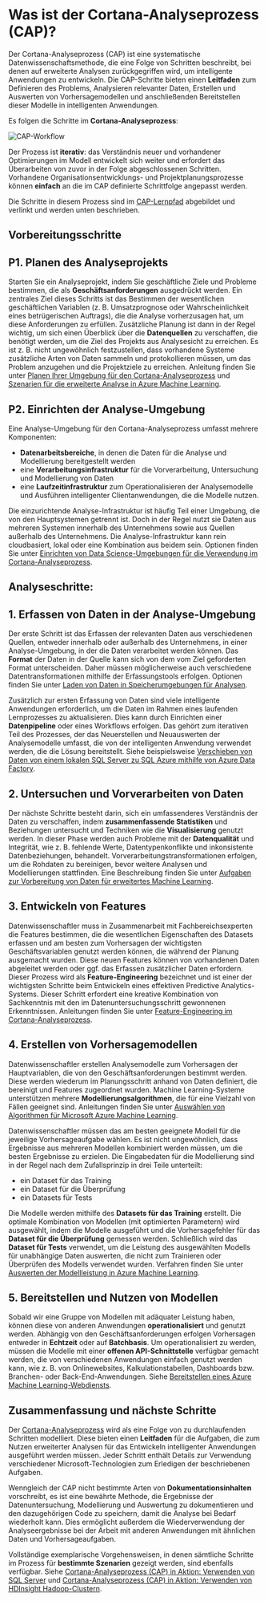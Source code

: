 <properties 
	pageTitle="Was ist der Cortana-Analyseprozess (CAP)? | Microsoft Azure" 
	description="Der Cortana-Analyseprozess ist eine systematische Datenwissenschaftsmethode zum Entwickeln intelligenter Anwendungen, die erweiterte Analysen nutzen." 
	services="machine-learning" 
	documentationCenter="" 
	authors="bradsev"
	manager="paulettm" 
	editor="cgronlun" />

<tags 
	ms.service="machine-learning" 
	ms.workload="data-services" 
	ms.tgt_pltfrm="na" 
	ms.devlang="na" 
	ms.topic="article" 
	ms.date="02/08/2016" 
	ms.author="bradsev;gopitk" />


# Was ist der Cortana-Analyseprozess (CAP)?

Der Cortana-Analyseprozess (CAP) ist eine systematische Datenwissenschaftsmethode, die eine Folge von Schritten beschreibt, bei denen auf erweiterte Analysen zurückgegriffen wird, um intelligente Anwendungen zu entwickeln. Die CAP-Schritte bieten einen **Leitfaden** zum Definieren des Problems, Analysieren relevanter Daten, Erstellen und Auswerten von Vorhersagemodellen und anschließenden Bereitstellen dieser Modelle in intelligenten Anwendungen.

Es folgen die Schritte im **Cortana-Analyseprozess**:

![CAP-Workflow](./media/machine-learning-data-science-the-cortana-analytics-process/CAP-workflow.png)

Der Prozess ist **iterativ**: das Verständnis neuer und vorhandener Optimierungen im Modell entwickelt sich weiter und erfordert das Überarbeiten von zuvor in der Folge abgeschlossenen Schritten. Vorhandene Organisationsentwicklungs- und Projektplanungsprozesse können **einfach** an die im CAP definierte Schrittfolge angepasst werden.

Die Schritte in diesem Prozess sind im [CAP-Lernpfad](https://azure.microsoft.com/documentation/learning-paths/cortana-analytics-process/) abgebildet und verlinkt und werden unten beschrieben.

## Vorbereitungsschritte 

## P1. Planen des Analyseprojekts 

Starten Sie ein Analyseprojekt, indem Sie geschäftliche Ziele und Probleme bestimmen, die als **Geschäftsanforderungen** ausgedrückt werden. Ein zentrales Ziel dieses Schritts ist das Bestimmen der wesentlichen geschäftlichen Variablen (z. B. Umsatzprognose oder Wahrscheinlichkeit eines betrügerischen Auftrags), die die Analyse vorherzusagen hat, um diese Anforderungen zu erfüllen. Zusätzliche Planung ist dann in der Regel wichtig, um sich einen Überblick über die **Datenquellen** zu verschaffen, die benötigt werden, um die Ziel des Projekts aus Analysesicht zu erreichen. Es ist z. B. nicht ungewöhnlich festzustellen, dass vorhandene Systeme zusätzliche Arten von Daten sammeln und protokollieren müssen, um das Problem anzugehen und die Projektziele zu erreichen. Anleitung finden Sie unter [Planen Ihrer Umgebung für den Cortana-Analyseprozess](machine-learning-data-science-plan-your-environment.md) und [Szenarien für die erweiterte Analyse in Azure Machine Learning](machine-learning-data-science-plan-sample-scenarios.md).

## P2. Einrichten der Analyse-Umgebung 

Eine Analyse-Umgebung für den Cortana-Analyseprozess umfasst mehrere Komponenten:

- **Datenarbeitsbereiche**, in denen die Daten für die Analyse und Modellierung bereitgestellt werden 
- eine **Verarbeitungsinfrastruktur** für die Vorverarbeitung, Untersuchung und Modellierung von Daten
- eine **Laufzeitinfrastruktur** zum Operationalisieren der Analysemodelle und Ausführen intelligenter Clientanwendungen, die die Modelle nutzen.  

Die einzurichtende Analyse-Infrastruktur ist häufig Teil einer Umgebung, die von den Hauptsystemen getrennt ist. Doch in der Regel nutzt sie Daten aus mehreren Systemen innerhalb des Unternehmens sowie aus Quellen außerhalb des Unternehmens. Die Analyse-Infrastruktur kann rein cloudbasiert, lokal oder eine Kombination aus beidem sein. Optionen finden Sie unter [Einrichten von Data Science-Umgebungen für die Verwendung im Cortana-Analyseprozess](machine-learning-data-science-environment-setup.md).

## Analyseschritte:  

## 1\. Erfassen von Daten in der Analyse-Umgebung 

Der erste Schritt ist das Erfassen der relevanten Daten aus verschiedenen Quellen, entweder innerhalb oder außerhalb des Unternehmens, in einer Analyse-Umgebung, in der die Daten verarbeitet werden können. Das **Format** der Daten in der Quelle kann sich von dem vom Ziel geforderten Format unterscheiden. Daher müssen möglicherweise auch verschiedene Datentransformationen mithilfe der Erfassungstools erfolgen. Optionen finden Sie unter [Laden von Daten in Speicherumgebungen für Analysen](machine-learning-data-science-ingest-data.md).

Zusätzlich zur ersten Erfassung von Daten sind viele intelligente Anwendungen erforderlich, um die Daten im Rahmen eines laufenden Lernprozesses zu aktualisieren. Dies kann durch Einrichten einer **Datenpipeline** oder eines Workflows erfolgen. Das gehört zum iterativen Teil des Prozesses, der das Neuerstellen und Neuauswerten der Analysemodelle umfasst, die von der intelligenten Anwendung verwendet werden, die die Lösung bereitstellt. Siehe beispielsweise [Verschieben von Daten von einem lokalen SQL Server zu SQL Azure mithilfe von Azure Data Factory](machine-learning-data-science-move-sql-azure-adf.md).


## 2\. Untersuchen und Vorverarbeiten von Daten 

Der nächste Schritte besteht darin, sich ein umfassenderes Verständnis der Daten zu verschaffen, indem **zusammenfassende Statistiken** und Beziehungen untersucht und Techniken wie die **Visualisierung** genutzt werden. In dieser Phase werden auch Probleme mit der **Datenqualität** und Integrität, wie z. B. fehlende Werte, Datentypenkonflikte und inkonsistente Datenbeziehungen, behandelt. Vorverarbeitungstransformationen erfolgen, um die Rohdaten zu bereinigen, bevor weitere Analysen und Modellierungen stattfinden. Eine Beschreibung finden Sie unter [Aufgaben zur Vorbereitung von Daten für erweitertes Machine Learning](machine-learning-data-science-prepare-data.md).


## 3\. Entwickeln von Features 

Datenwissenschaftler muss in Zusammenarbeit mit Fachbereichsexperten die Features bestimmen, die die wesentlichen Eigenschaften des Datasets erfassen und am besten zum Vorhersagen der wichtigsten Geschäftsvariablen genutzt werden können, die während der Planung ausgemacht wurden. Diese neuen Features können von vorhandenen Daten abgeleitet werden oder ggf. das Erfassen zusätzlicher Daten erfordern. Dieser Prozess wird als **Feature-Engineering** bezeichnet und ist einer der wichtigsten Schritte beim Entwickeln eines effektiven Predictive Analytics-Systems. Dieser Schritt erfordert eine kreative Kombination von Sachkenntnis mit den im Datenuntersuchungsschritt gewonnenen Erkenntnissen. Anleitungen finden Sie unter [Feature-Engineering im Cortana-Analyseprozess](machine-learning-data-science-create-features.md).


## 4\. Erstellen von Vorhersagemodellen 

Datenwissenschaftler erstellen Analysemodelle zum Vorhersagen der Hauptvariablen, die von den Geschäftsanforderungen bestimmt werden. Diese werden wiederum im Planungsschritt anhand von Daten definiert, die bereinigt und Features zugeordnet wurden. Machine Learning-Systeme unterstützen mehrere **Modellierungsalgorithmen**, die für eine Vielzahl von Fällen geeignet sind. Anleitungen finden Sie unter [Auswählen von Algorithmen für Microsoft Azure Machine Learning](machine-learning-algorithm-choice,md).

Datenwissenschaftler müssen das am besten geeignete Modell für die jeweilige Vorhersageaufgabe wählen. Es ist nicht ungewöhnlich, dass Ergebnisse aus mehreren Modellen kombiniert werden müssen, um die besten Ergebnisse zu erzielen. Die Eingabedaten für die Modellierung sind in der Regel nach dem Zufallsprinzip in drei Teile unterteilt:

- ein Dataset für das Training 
- ein Dataset für die Überprüfung 
- ein Datasets für Tests 

Die Modelle werden mithilfe des **Datasets für das Training** erstellt. Die optimale Kombination von Modellen (mit optimierten Parametern) wird ausgewählt, indem die Modelle ausgeführt und die Vorhersagefehler für das **Dataset für die Überprüfung** gemessen werden. Schließlich wird das **Dataset für Tests** verwendet, um die Leistung des ausgewählten Modells für unabhängige Daten auswerten, die nicht zum Trainieren oder Überprüfen des Modells verwendet wurden. Verfahren finden Sie unter [Auswerten der Modellleistung in Azure Machine Learning](machine-learning-evaluate-model-performance.md).


## 5\. Bereitstellen und Nutzen von Modellen 

Sobald wir eine Gruppe von Modellen mit adäquater Leistung haben, können diese von anderen Anwendungen **operationalisiert** und genutzt werden. Abhängig von den Geschäftsanforderungen erfolgen Vorhersagen entweder in **Echtzeit** oder auf **Batchbasis**. Um operationalisiert zu werden, müssen die Modelle mit einer **offenen API-Schnittstelle** verfügbar gemacht werden, die von verschiedenen Anwendungen einfach genutzt werden kann, wie z. B. von Onlinewebsites, Kalkulationstabellen, Dashboards bzw. Branchen- oder Back-End-Anwendungen. Siehe [Bereitstellen eines Azure Machine Learning-Webdiensts](machine-learning-publish-a-machine-learning-web-service.md).

## Zusammenfassung und nächste Schritte

Der [Cortana-Analyseprozess](https://azure.microsoft.com/documentation/learning-paths/cortana-analytics-process/) wird als eine Folge von zu durchlaufenden Schritten modelliert. Diese bieten einen **Leitfaden** für die Aufgaben, die zum Nutzen erweiterter Analysen für das Entwickeln intelligenter Anwendungen ausgeführt werden müssen. Jeder Schritt enthält Details zur Verwendung verschiedener Microsoft-Technologien zum Erledigen der beschriebenen Aufgaben.

Wenngleich der CAP nicht bestimmte Arten von **Dokumentationsinhalten** vorschreibt, es ist eine bewährte Methode, die Ergebnisse der Datenuntersuchung, Modellierung und Auswertung zu dokumentieren und den dazugehörigen Code zu speichern, damit die Analyse bei Bedarf wiederholt kann. Dies ermöglicht außerdem die Wiederverwendung der Analyseergebnisse bei der Arbeit mit anderen Anwendungen mit ähnlichen Daten und Vorhersageaufgaben.

Vollständige exemplarische Vorgehensweisen, in denen sämtliche Schritte im Prozess für **bestimmte Szenarien** gezeigt werden, sind ebenfalls verfügbar. Siehe [Cortana-Analyseprozess (CAP) in Aktion: Verwenden von SQL Server](machine-learning-data-science-process-sql-walkthrough.md) und [Cortana-Analyseprozess (CAP) in Aktion: Verwenden von HDInsight Hadoop-Clustern](machine-learning-data-science-process-hive-walkthrough.md).

 

<!---HONumber=AcomDC_0211_2016-->